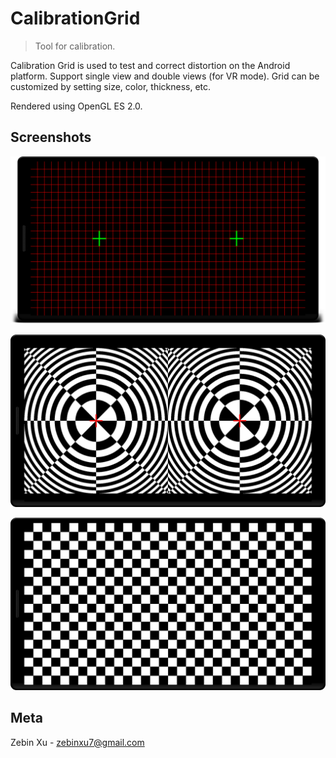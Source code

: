# CalibrationGrid
> Tool for calibration.

Calibration Grid is used to test and correct distortion on the Android platform. Support single view and double views (for VR mode).
Grid can be customized by setting size, color, thickness, etc.

Rendered using OpenGL ES 2.0.

## Screenshots

![](screenshot0.png)

![](screenshot1.png)

![](screenshot2.png)

## Meta

Zebin Xu - zebinxu7@gmail.com
